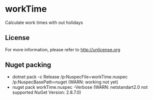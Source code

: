 # workTime
Calculate work times with out holidays

## License
For more information, please refer to <http://unlicense.org>

## Nuget packing
* dotnet pack -c Release /p:NuspecFile=workTime.nuspec /p:NuspecBasePath=nuget (WARN: working not yet)
* nuget pack workTime.nuspec -Verbose (WARN: netstandart2.0 not supported NuGet Version: 2.8.7.0)